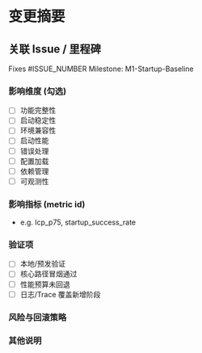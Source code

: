 # 变更摘要
<!-- Copilot Summary 将自动生成，可补充背景 -->

## 关联 Issue / 里程碑

Fixes #ISSUE_NUMBER
Milestone: M1-Startup-Baseline

### 影响维度 (勾选)

- [ ] 功能完整性
- [ ] 启动稳定性
- [ ] 环境兼容性
- [ ] 启动性能
- [ ] 错误处理
- [ ] 配置加载
- [ ] 依赖管理
- [ ] 可观测性

### 影响指标 (metric id)

- e.g. lcp_p75, startup_success_rate

### 验证项

- [ ] 本地/预发验证
- [ ] 核心路径冒烟通过
- [ ] 性能预算未回退
- [ ] 日志/Trace 覆盖新增阶段

### 风险与回滚策略
<!-- 描述回滚步骤、Feature Flag、依赖 -->

### 其他说明
<!-- 文档/配置/脚本更新等 -->

